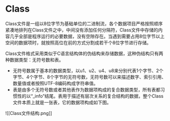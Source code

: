 # Class
Class文件是一组以8位字节为基础单位的二进制流，各个数据项目严格按照顺序紧凑地排列在Class文件之中，中间没有添加任何分隔符，Class文件中存储的内容几乎全部是程序运行的必要数据，没有空隙存在。当遇到需要占用8位字节以上空间的数据项时，就按照高位在前的方式分割成若干个8位字节进行存储。

Class文件格式采用类似于C语言结构体的伪结构来存储数据，这种伪结构只有两种数据类型：无符号数和表。

-   无符号数属于基本的数据类型，以u1、u2、u4、u8来分别代表1个字节、2个字节、4个字节、8个字节的无符号数，无符号数可以来描述数字、索引引用、数量值或者按照UTF-8编码构成字符串值。
-   表是由多个无符号数或者其他表作为数据项构成的复合数据类型，所有表都习惯性的以“\_info”结尾。表用于描述有层次关系的复合结构的数据，整个Class文件本质上就是一张表，它的数据项构成如下图。

![[Class文件结构.png]]


